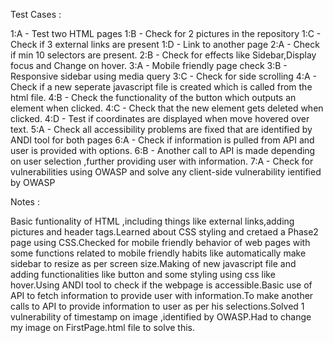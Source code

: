 Test Cases :

1:A - Test two HTML pages
1:B - Check for 2 pictures in the repository
1:C - Check if 3 external links are present
1:D - Link to another page
2:A - Check if min 10 selectors are present.
2:B - Check for effects like Sidebar,Display focus and Change on hover.
3:A - Mobile friendly page check 
3:B - Responsive sidebar using media query
3:C - Check for side scrolling
4:A - Check if a new seperate javascript file is created which is called from the html file.
4:B - Check the functionality of the button which outputs an element when clicked.
4:C - Check that the new element gets deleted when clicked.
4:D - Test if coordinates are displayed when move hovered over text.
5:A - Check all accessibility problems are fixed that are identified by ANDI tool for both pages
6:A - Check if information is pulled from API and user is provided with options.
6:B - Another call to API is made depending on user selection ,further providing user with information.
7:A - Check for vulnerabilities using OWASP and solve any client-side vulnerability ientified by OWASP

Notes :

Basic funtionality of HTML ,including things like external links,adding pictures and header tags.Learned about CSS styling and cretaed a Phase2 page using CSS.Checked for mobile friendly behavior of web pages with some functions related to mobile friendly habits like automatically make sidebar to resize as per screen size.Making of new javascript file and adding functionalities like button and some styling using css like hover.Using ANDI tool to check if the webpage is accessible.Basic use of API to fetch information to provide user with information.To make another calls to API to provide information to user as per his selections.Solved 1 vulnerability of timestamp on image ,identified by OWASP.Had to change my image on FirstPage.html file to solve this.
